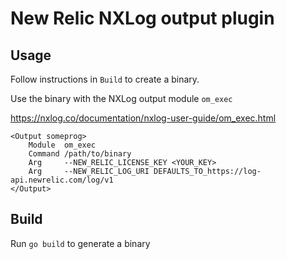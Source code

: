 # New Relic NXLog output plugin

## Usage
Follow instructions in `Build` to create a binary.

Use the binary with the NXLog output module `om_exec`

https://nxlog.co/documentation/nxlog-user-guide/om_exec.html

```
<Output someprog>
    Module  om_exec
    Command /path/to/binary
    Arg     --NEW_RELIC_LICENSE_KEY <YOUR_KEY>
    Arg     --NEW_RELIC_LOG_URI DEFAULTS_TO_https://log-api.newrelic.com/log/v1
</Output>
```

## Build
Run `go build` to generate a binary